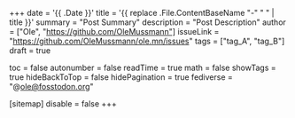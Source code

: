 +++
date = '{{ .Date }}'
title = '{{ replace .File.ContentBaseName "-" " " | title }}'
summary = "Post Summary"
description = "Post Description"
author = ["Ole", "https://github.com/OleMussmann"]
issueLink = "https://github.com/OleMussmann/ole.mn/issues"
tags = ["tag_A", "tag_B"]
draft = true

toc = false
autonumber = false
readTime = true
math = false
showTags = true
hideBackToTop = false
hidePagination = true
fediverse = "@ole@fosstodon.org"

[sitemap]
disable = false
+++
